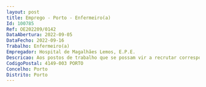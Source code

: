 ```yaml
--- 
layout: post
title: Emprego - Porto - Enfermeiro(a)
Id: 100785
Ref: OE202209/0142
DataAbertura: 2022-09-05
DataFecho: 2022-09-16
Trabalho: Enfermeiro(a)
Empregador: Hospital de Magalhães Lemos, E.P.E.
Descricao: Aos postos de trabalho que se possam vir a recrutar corresponde o conteúdo funcional previsto na carreira de Enfermagem.
CodigoPostal: 4149-003 PORTO
Concelho: Porto
Distrito: Porto
--- 
```

